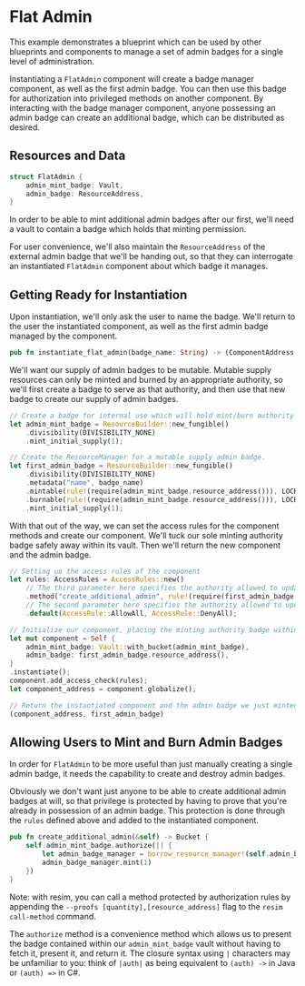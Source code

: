 # Flat Admin
This example demonstrates a blueprint which can be used by other blueprints and components to manage a set of admin badges for a single level of administration.

Instantiating a `FlatAdmin` component will create a badge manager component, as well as the first admin badge.  You can then use this badge for authorization into privileged methods on another component.  By interacting with the badge manager component, anyone possessing an admin badge can create an additional badge, which can be distributed as desired.

## Resources and Data
```rust
struct FlatAdmin {
    admin_mint_badge: Vault,
    admin_badge: ResourceAddress,
}
```

In order to be able to mint additional admin badges after our first, we'll need a vault to contain a badge which holds that minting permission.

For user convenience, we'll also maintain the `ResourceAddress` of the external admin badge that we'll be handing out, so that they can interrogate an instantiated `FlatAdmin` component about which badge it manages.

## Getting Ready for Instantiation
Upon instantiation, we'll only ask the user to name the badge.  We'll return to the user the instantiated component, as well as the first admin badge managed by the component.

```rust
pub fn instantiate_flat_admin(badge_name: String) -> (ComponentAddress, Bucket) {
```

We'll want our supply of admin badges to be mutable.  Mutable supply resources can only be minted and burned by an appropriate authority, so we'll first create a badge to serve as that authority, and then use that new badge to create our supply of admin badges.

```rust
// Create a badge for internal use which will hold mint/burn authority for the admin badge we will soon create
let admin_mint_badge = ResourceBuilder::new_fungible()
    .divisibility(DIVISIBILITY_NONE)
    .mint_initial_supply(1);

// Create the ResourceManager for a mutable supply admin badge.
let first_admin_badge = ResourceBuilder::new_fungible()
    .divisibility(DIVISIBILITY_NONE)
    .metadata("name", badge_name)
    .mintable(rule!(require(admin_mint_badge.resource_address())), LOCKED)
    .burnable(rule!(require(admin_mint_badge.resource_address())), LOCKED)
    .mint_initial_supply(1);
```

With that out of the way, we can set the access rules for the component methods and create our component.  We'll tuck our sole minting authority badge safely away within its vault.  Then we'll return the new component and the admin badge.

```rust
// Setting uo the access rules of the component
let rules: AccessRules = AccessRules::new()
    // The third parameter here specifies the authority allowed to update the rule.
    .method("create_additional_admin", rule!(require(first_admin_badge.resource_address())), LOCKED)
    // The second parameter here specifies the authority allowed to update the rule.
    .default(AccessRule::AllowAll, AccessRule::DenyAll); 

// Initialize our component, placing the minting authority badge within its vault, where it will remain forever
let mut component = Self {
    admin_mint_badge: Vault::with_bucket(admin_mint_badge),
    admin_badge: first_admin_badge.resource_address(),
}
.instantiate();
component.add_access_check(rules);
let component_address = component.globalize();

// Return the instantiated component and the admin badge we just minted
(component_address, first_admin_badge)
```

## Allowing Users to Mint and Burn Admin Badges
In order for `FlatAdmin` to be more useful than just manually creating a single admin badge, it needs the capability to create and destroy admin badges.

Obviously we don't want just anyone to be able to create additional admin badges at will, so that privilege is protected by having to prove that you're already in possession of an admin badge. This protection is done through the `rules` defined above and added to the instantiated component.

```rust
pub fn create_additional_admin(&self) -> Bucket {
    self.admin_mint_badge.authorize(|| {
        let admin_badge_manager = borrow_resource_manager!(self.admin_badge);
        admin_badge_manager.mint(1)
    })
}
```

Note: with resim, you can call a method protected by authorization rules by appending the `--proofs [quantity],[resource_address]` flag to the `resim call-method` command.

The `authorize` method is a convenience method which allows us to present the badge contained within our `admin_mint_badge` vault without having to fetch it, present it, and return it.  The closure syntax using `|` characters may be unfamiliar to you: think of `|auth|` as being equivalent to `(auth) ->` in Java or `(auth) =>` in C#.
